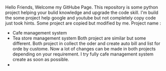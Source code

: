 Hello Friends, Welcome my GitHube Page.
This repository is some python project helping your bulid knowledge and upgrade the code skill.
I'm build the some project help google and youtube but not completely copy code just took hints.
Some project are copied but modified by me. 
Project name :
- Cafe management system
- Tea store management system
  Both project are similar but some different. Both project in collect the oder and create auto bill and list for orde by custome. Now a lot of changes can be made in both projects depending on your requirement.
  I try fully cafe management system create as soon as possible.
- 
